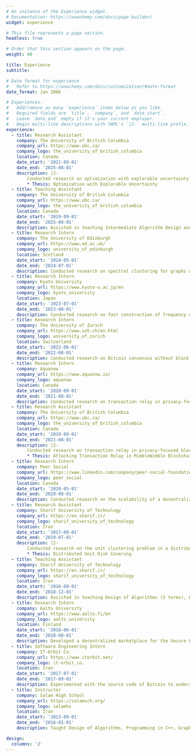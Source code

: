 ```yaml
---
# An instance of the Experience widget.
# Documentation: https://wowchemy.com/docs/page-builder/
widget: experience

# This file represents a page section.
headless: true

# Order that this section appears on the page.
weight: 40

title: Experience
subtitle:

# Date format for experience
#   Refer to https://wowchemy.com/docs/customization/#date-format
date_format: Jan 2006

# Experiences.
#   Add/remove as many `experience` items below as you like.
#   Required fields are `title`, `company`, and `date_start`.
#   Leave `date_end` empty if it's your current employer.
#   Begin multi-line descriptions with YAML's `|2-` multi-line prefix.
experience:
  - title: Research Assistant
    company: The University of British Columbia
    company_url: https://www.ubc.ca/
    company_logo: the_university_of_british_columbia
    location: Canada
    date_start: '2021-09-01'
    date_end: '2025-08-01'
    description: |2-
        Conducted research on optimization with explorable uncertainty supervised by Dr. William Evans
        * Thesis: Optimization with Explorable Uncertainty
  - title: Teaching Assistant
    company: The University of British Columbia
    company_url: https://www.ubc.ca/
    company_logo: the_university_of_british_columbia
    location: Canada
    date_start: '2019-09-01'
    date_end: '2025-08-01'
    description: Assisted in teaching Intermediate Algorithm Design and Analysis (6 terms), Advanced Algorithms Design and Analysis (3 terms), Basic Algorithms and Data Structures (3 terms), Data Structures and Algorithms for Electrical Engineers (2 terms), and Introduction to Theory of Computing (1 term)
  - title: Research Intern
    company: The University of Edinburgh
    company_url: https://www.ed.ac.uk/
    company_logo: university_of_edinburgh
    location: Scotland
    date_start: '2024-05-01'
    date_end: '2024-07-01'
    description: Conducted research on spectral clustering for graphs with hierarchical clusters supervised by Dr. He Sun
  - title: Research Intern
    company: Kyoto University
    company_url: https://www.kyoto-u.ac.jp/en
    company_logo: kyoto_university
    location: Japan
    date_start: '2023-07-01'
    date_end: '2023-08-01'
    description: Conducted research on fast construction of frequency difference consensus trees supervised by Dr. Jesper Jansson
  - title: Research Intern
    company: The University of Zurich
    company_url: https://www.uzh.ch/en.html
    company_logo: university_of_zurich
    location: Switzerland
    date_start: '2022-06-01'
    date_end: '2022-08-01'
    description: Conducted research on Bitcoin consensus without block rewards supervised by Dr. Claudio J. Tessone
  - title: Research Intern
    company: Aquanow
    company_url: https://www.aquanow.io/
    company_logo: aquanow
    location: Canada
    date_start: '2020-09-01'
    date_end: '2021-08-01'
    description: Conducted research on transaction relay in privacy-focused blockchains and developed network simulators and private test networks for this purpose
  - title: Research Assistant
    company: The University of British Columbia
    company_url: https://www.ubc.ca/
    company_logo: the_university_of_british_columbia
    location: Canada
    date_start: '2019-09-01'
    date_end: '2021-08-01'
    description: |2-
        Conducted research on transaction relay in privacy-focused blockchains and a novel BFT-based sidechain construction supervised by Dr. Ivan Beschastnikh and Dr. Chen Feng
        * Thesis: Attacking Transaction Relay in MimbleWimble Blockchains
  - title: Research Intern
    company: Peer Social
    company_url: https://www.linkedin.com/company/peer-social-foundation/
    company_logo: peer_social
    location: Canada
    date_start: '2020-05-01'
    date_end: '2020-08-01'
    description: Conducted research on the scalability of a decentralized social network application
  - title: Research Assistant
    company: Sharif University of Technology
    company_url: https://en.sharif.ir/
    company_logo: sharif_university_of_technology
    location: Iran
    date_start: '2017-09-01'
    date_end: '2019-07-01'
    description: |2-
        Conducted research on the unit clustering problem in a distributed setting supervised by Dr. Hamid Zarrabi-Zadeh
        * Thesis: Distributed Unit Disk Covering
  - title: Teaching Assistant
    company: Sharif University of Technology
    company_url: https://en.sharif.ir/
    company_logo: sharif_university_of_technology
    location: Iran
    date_start: '2016-09-01'
    date_end: '2018-12-01'
    description: Assisted in teaching Design of Algorithms (3 terms), Discrete Structures (2 terms), Artificial Intelligence (2 terms), and Theory of Languages and Automata (2 terms)
  - title: Research Intern
    company: Aalto University
    company_url: https://www.aalto.fi/en
    company_logo: aalto_university
    location: Finland
    date_start: '2018-06-01'
    date_end: '2018-08-01'
    description: Developed a decentralized marketplace for the Secure Open Federation for Internet Everywhere (SOFIE) project supervised by Dr. Pekka Nikander
  - title: Software Engineering Intern
    company: IT-Orbit Co.
    company_url: https://www.itorbit.net/
    company_logo: it-orbit_co.
    location: Iran
    date_start: '2017-07-01'
    date_end: '2017-09-01'
    description: Experimented with the source code of Bitcoin to understand its consensus algorithm and network behavior
  - title: Instructor
    company: Salam High School
    company_url: https://salamsch.org/
    company_logo: salamhs
    location: Iran
    date_start: '2013-09-01'
    date_end: '2016-01-01'
    description: Taught Design of Algorithms, Programming in C++, Graph Theory, and Combinatorics

design:
  columns: '2'
---
```


